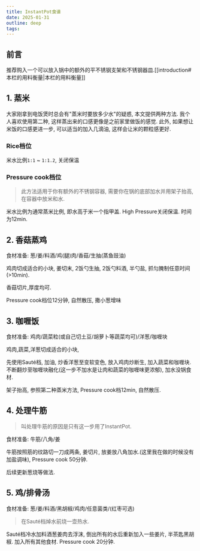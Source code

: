 ```yaml
---
title: InstantPot食谱
date: 2025-01-31
outline: deep
tags:
---
```

## 前言

推荐购入一个可以放入锅中的额外的平不锈钢支架和不锈钢器皿.[[introduction#本栏的用料衡量|本栏的用料衡量]]
## 1. 蒸米

大家刚拿到电饭煲时总会有"蒸米时要放多少水"的疑惑, 本文提供两种方法. 我个人喜欢使用第二种, 这样蒸出来的口感更像是之前家里做饭的感觉. 此外, 如果想让米饭的口感更进一步, 可以适当的加入几滴油, 这样会让米的颗粒感更好.

### Rice档位

米水比例`1:1` ~ `1:1.2`, 关闭保温
### Pressure cook档位

> 此方法适用于你有额外的不锈钢容器, 需要你在锅的底部加水并用架子抬高, 在容器中放米和水.

米水比例为通常蒸米比例, 即水高于米一个指甲盖. High Pressure关闭保温. 时间为12min.
## 2. 香菇蒸鸡
食材准备: 葱/姜/料酒/鸡(腿)肉/香菇/生抽(蒸鱼豉油)

鸡肉切成适合的小块, 姜切末, 2饭勺生抽, 2饭勺料酒, 半勺盐, 抓匀腌制任意时间(>10min).

香菇切片,厚度均可.

Pressure cook档位12分钟, 自然散压, 撒小葱增味
## 3. 咖喱饭
食材准备: 鸡肉/蔬菜粒(或自己切土豆/胡萝卜等蔬菜均可)/洋葱/咖喱块

鸡肉,蔬菜,洋葱切成适合的小块, 

先使用Sauté档, 加油, 炒香洋葱至变软变色, 放入鸡肉炒断生, 加入蔬菜和咖喱块. 不断翻炒至咖喱块融化(这一步不加水是让肉和蔬菜的咖喱味更浓郁), 加水没锅食材.

架子抬高, 参照第二种蒸米方法, Pressure cook档12min, 自然散压.

## 4. 处理牛筋
> 叫处理牛筋的原因是只有这一步用了InstantPot.

食材准备: 牛筋/八角/姜

牛筋按照筋的纹路切一刀成两条, 姜切片, 放姜放八角加水.(这里我在做的时候没有加盐调味), Pressure cook 50分钟.

后续更新葱烧等做法.
## 5. 鸡/排骨汤

食材准备: 葱/姜/料酒/黑胡椒/鸡肉/任意菌类/(红枣可选)

> 在Sauté档焯水前烧一壶热水.

Sauté档冷水加料酒葱姜肉去浮沫, 倒出所有的水后重新加入一些姜片, 半茶匙黑胡椒. 加入所有其他食材.
Pressure cook 20分钟.